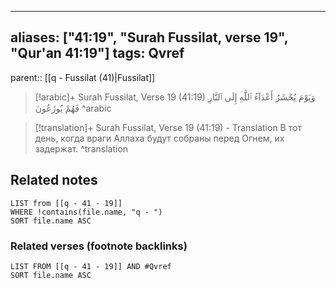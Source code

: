 
---
aliases: ["41:19", "Surah Fussilat, verse 19", "Qur'an 41:19"]
tags: Qvref
---

parent:: [[q - Fussilat (41)|Fussilat]]

> [!arabic]+ Surah Fussilat, Verse 19 (41:19)
> <span class="quran-arabic">وَيَوْمَ يُحْشَرُ أَعْدَآءُ ٱللَّهِ إِلَى ٱلنَّارِ فَهُمْ يُوزَعُونَ</span>
^arabic

> [!translation]+ Surah Fussilat, Verse 19 (41:19) - Translation
> В тот день, когда враги Аллаха будут собраны перед Огнем, их задержат.
^translation



## Related notes
```dataview
LIST from [[q - 41 - 19]]
WHERE !contains(file.name, "q - ")
SORT file.name ASC
```

### Related verses (footnote backlinks)
```dataview
LIST FROM [[q - 41 - 19]] AND #Qvref
SORT file.name ASC
```

